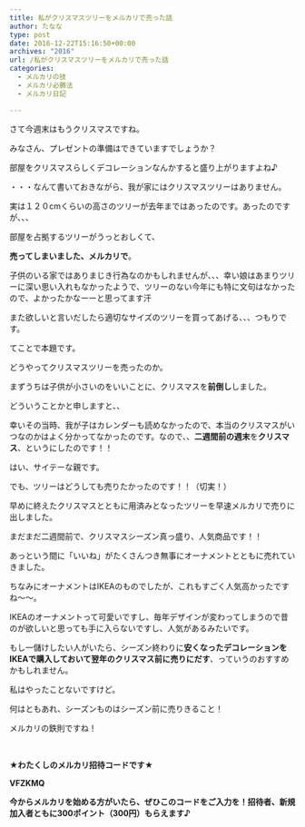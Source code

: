 ```yaml
---
title: 私がクリスマスツリーをメルカリで売った話
author: たなな
type: post
date: 2016-12-22T15:16:50+00:00
archives: "2016"
url: /私がクリスマスツリーをメルカリで売った話
categories:
  - メルカリの技
  - メルカリ必勝法
  - メルカリ日記

---
```

さて今週末はもうクリスマスですね。

みなさん、プレゼントの準備はできていますでしょうか？

部屋をクリスマスらしくデコレーションなんかすると盛り上がりますよね♪

・・・なんて書いておきながら、我が家にはクリスマスツリーはありません。

実は１２０cmくらいの高さのツリーが去年まではあったのです。あったのですが、、、
  
部屋を占拠するツリーがうっとおしくて、

**売ってしまいました、メルカリで**。

子供のいる家ではありまじき行為なのかもしれませんが、、、幸い娘はあまりツリーに深い思い入れもなかったようで、ツリーのない今年にも特に文句はなかったので、よかったかなーーと思ってます汗

また欲しいと言いだしたら適切なサイズのツリーを買ってあげる、、、つもりです。

てことで本題です。

どうやってクリスマスツリーを売ったのか。

まずうちは子供が小さいのをいいことに、クリスマスを**前倒し**しました。

どういうことかと申しますと、、

幸いその当時、我が子はカレンダーも読めなかったので、本当のクリスマスがいつなのかはよく分かってなかったのです。なので、、**二週間前の週末**を**クリスマス**、というにしたのです！！

はい、サイテーな親です。

でも、ツリーはどうしても売りたかったのです！！（切実！）

早めに終えたクリスマスとともに用済みとなったツリーを早速メルカリで売りに出しました。

まだまだ二週間前で、クリスマスシーズン真っ盛り、人気商品です！！

あっという間に「いいね」がたくさんつき無事にオーナメントとともに売れていきました。

ちなみにオーナメントはIKEAのものでしたが、これもすごく人気高かったですね〜〜。

IKEAのオーナメントって可愛いですし、毎年デザインが変わってしまうので昔のが欲しいと思っても手に入らないですし、人気があるみたいです。

もし一儲けしたい人がいたら、シーズン終わりに**安くなったデコレーションをIKEAで購入しておいて翌年のクリスマス前に売りにだす**、っていうのおすすめかもしれません。

私はやったことないですけど。

何はともあれ、シーズンものはシーズン前に売りきること！

メルカリの鉄則ですね！

&nbsp;

**★わたくしのメルカリ招待コードです★**

**VFZKMQ**

**今からメルカリを始める方がいたら、ぜひこのコードをご入力を！招待者、新規加入者ともに300ポイント（300円）もらえます♪**